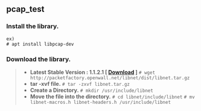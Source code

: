**pcap_test**
-------------

### Install the library.

```
ex)
# apt install libpcap-dev 
```


### Download the library.

> - **Latest Stable Version : 1.1.2.1 [ [Download](http://packetfactory.openwall.net/libnet/dist/libnet.tar.gz) ]**
> 		`# wget http://packetfactory.openwall.net/libnet/dist/libnet.tar.gz`
> - **tar -xvf file.**
> 	`# tar -zxvf libnet.tar.gz`
> - **Create a Directory.**
> `# mkdir /usr/include/libnet`
> - **Move the file into the directory.**
> `# cd libnet/include/libnet`
> `# mv libnet-macros.h libnet-headers.h /usr/include/libnet`
